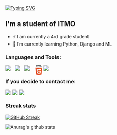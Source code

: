 [![Typing SVG](http://readme-typing-svg.herokuapp.com?font=Fira+Code&size=30&pause=1000&color=20861B&width=450&lines=I'm+JinkoSiz)](https://git.io/typing-svg)

## I'm a student of ITMO

- ⚡ I am currently a 4rd grade student
- 🌱 I’m currently learning Python, Django and ML


### Languages and Tools:
[<img align="left" width="30px" src="https://cdn-icons-png.flaticon.com/512/5968/5968350.png"/>][Github]
<img align="left" width="30px" src="https://cdn-icons-png.flaticon.com/512/9307/9307630.png"/>
<!-- <img align="left" width="24px" src="https://cdn-icons-png.flaticon.com/512/10040/10040969.png"/> -->
[<img align="left" width="30px" src="https://cdn-icons-png.flaticon.com/512/5968/5968342.png"/>][SQL]
<img align="left" width="30px" src="https://raw.githubusercontent.com/github/explore/80688e429a7d4ef2fca1e82350fe8e3517d3494d/topics/html/html.png"/>
<img align="left" width="30px" src="https://cdn-icons-png.flaticon.com/512/5968/5968242.png"/>

<br />

### If you decide to contact me:
[<img align="left" width="22px" src="https://cdn4.iconfinder.com/data/icons/social-media-flat-7/64/Social-media_VK-256.png"/>][Vk]
[<img align="left" width="22px" src="https://cdn3.iconfinder.com/data/icons/social-icons-33/512/Telegram-256.png"/>][Telegram]
[<img align="left" width="24px" src="https://cdn0.iconfinder.com/data/icons/free-social-media-set/24/discord-256.png"/>][Discord]
<br />

### Streak stats
[![GitHub Streak](http://github-readme-streak-stats.herokuapp.com?user=JinkoSiz&theme=tokyonight_duo)](https://git.io/streak-stats)

![Anurag's github stats](https://github-readme-stats.vercel.app/api?username=JinkoSiz&show_icons=true&theme=tokyonight) 


<!-- <img src="https://github-readme-stats.vercel.app/api/wakatime?username=JinkoSiz"> -->
<!-- <img src="https://github-readme-stats.vercel.app/api/top-langs/?username=JinkoSiz"> -->
<!-- <img src="https://github-readme-stats.vercel.app/api?username=JinkoSiz&show_icons=true&theme=gotham"> -->


[Github]: https://github.com/github
[Vk]: https://vk.com/zahar101101
[Telegram]: https://t.me/Quonix
[Discord]:  https://discordapp.com/users/467734546603835393
[Markdown]: https://www.markdownguide.org/getting-started
[Git]: https://git-scm.com
[cmd]: https://docs.microsoft.com/en-us/windows-server/administration/windows-commands/windows-commands
[Linux]: https://www.linux.org
[Java]: https://www.java.com
[SQL]: https://en.wikipedia.org/wiki/SQL
[Docker]: https://www.docker.com

